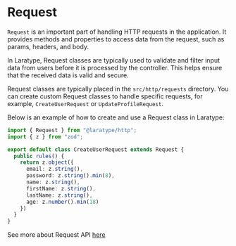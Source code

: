# Request

`Request` is an important part of handling HTTP requests in the application. It provides methods and properties to access data from the request, such as params, headers, and body.

In Laratype, Request classes are typically used to validate and filter input data from users before it is processed by the controller. This helps ensure that the received data is valid and secure.

Request classes are typically placed in the `src/http/requests` directory. You can create custom Request classes to handle specific requests, for example, `CreateUserRequest` or `UpdateProfileRequest`.

Below is an example of how to create and use a Request class in Laratype:

```typescript
import { Request } from "@laratype/http";
import { z } from "zod";

export default class CreateUserRequest extends Request {
  public rules() {
    return z.object({
      email: z.string(),
      password: z.string().min(8),
      name: z.string(),
      firstName: z.string(),
      lastName: z.string(),
      age: z.number().min(18)
    })
  }
}
```

See more about Request API [here](../../../api/api-reference/http/request.md)
